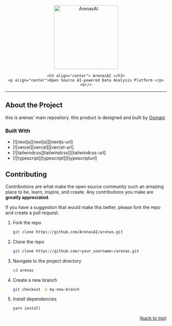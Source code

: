 <div align="center">
    <div align="center">
        <img src="https://github.com/ArenasAI/arenasai/blob/main/.github/assets/logo.png" alt="ArenasAI" width=200px>
    </div>

    <h3 align="center"> ArenasAI </h3>
    <p align="center">Open Source AI-powered Data Analysis Platform </p>
    <br/>

</div>

---

## About the Project

this is arenas' main repository. this product is designed and built by [Osmani](https://github.com/mubashir1osmani)

### Built With

- [![nextjs][nextjs]][nextjs-url]
- [![vercel][vercel]][vercel-url]
- [![tailwindcss][tailwindcss]][tailwindcss-url]
- [![typescript][typescript]][typescripturl]

## Contributing

Contributions are what make the open source community such an amazing place to be, learn, inspire, and create. Any contributions you make are **greatly appreciated**.

If you have a suggestion that would make this better, please fork the repo and create a pull request.

1. Fork the repo
    ```sh
    git clone https://github.com/ArenasAI/arenas.git
    ```

2. Clone the repo
    ```sh
    git clone https://github.com/<your_username>/arenas.git
    ```

3. Navigate to the project directory
   ```sh
   cd arenas
   ```
4. Create a new branch
   ```sh
   git checkout -b my-new-branch
   ```
5. Install dependencies
   ```sh
   yarn install
   ```

<p align="right">(<a href="#readme-top">back to top</a>)</p>
